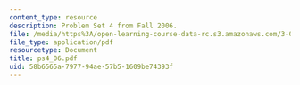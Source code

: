 ```yaml
---
content_type: resource
description: Problem Set 4 from Fall 2006.
file: /media/https%3A/open-learning-course-data-rc.s3.amazonaws.com/3-032-mechanical-behavior-of-materials-fall-2007/58b6565a797794ae57b51609be74393f_ps4_06.pdf
file_type: application/pdf
resourcetype: Document
title: ps4_06.pdf
uid: 58b6565a-7977-94ae-57b5-1609be74393f
---
```

